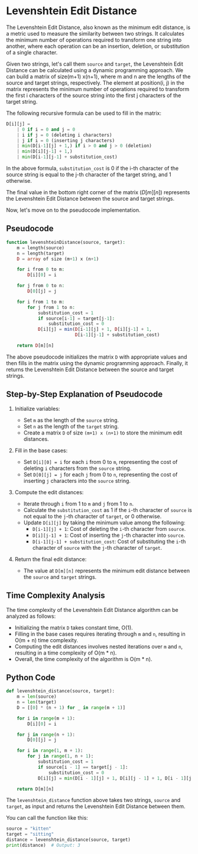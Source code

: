 # Levenshtein Edit Distance

The Levenshtein Edit Distance, also known as the minimum edit distance, is a metric used to measure the similarity between two strings. It calculates the minimum number of operations required to transform one string into another, where each operation can be an insertion, deletion, or substitution of a single character.

Given two strings, let's call them `source` and `target`, the Levenshtein Edit Distance can be calculated using a dynamic programming approach. We can build a matrix of size(m+1) x(n+1), where m and n are the lengths of the source and target strings, respectively. The element at position(i, j) in the matrix represents the minimum number of operations required to transform the first i characters of the source string into the first j characters of the target string.

The following recursive formula can be used to fill in the matrix:

```py
D[i][j] =
    | 0 if i = 0 and j = 0
    | i if j = 0 (deleting i characters)
    | j if i = 0 (inserting j characters)
    | min(D[i-1][j] + 1,) if i > 0 and j > 0 (deletion)
    | min(D[i][j-1] + 1,)
    | min(D[i-1][j-1] + substitution_cost)
```

In the above formula, `substitution_cost` is 0 if the i-th character of the source string is equal to the j-th character of the target string, and 1 otherwise.

The final value in the bottom right corner of the matrix $(D[m] [n])$ represents the Levenshtein Edit Distance between the source and target strings.

Now, let's move on to the pseudocode implementation.

## Pseudocode

```php
function levenshteinDistance(source, target):
    m = length(source)
    n = length(target)
    D = array of size (m+1) x (n+1)

    for i from 0 to m:
        D[i][0] = i

    for j from 0 to n:
        D[0][j] = j

    for i from 1 to m:
        for j from 1 to n:
            substitution_cost = 1
            if source[i-1] = target[j-1]:
                substitution_cost = 0
            D[i][j] = min(D[i-1][j] + 1, D[i][j-1] + 1,
                          D[i-1][j-1] + substitution_cost)

    return D[m][n]
```

The above pseudocode initializes the matrix `D` with appropriate values and then fills in the matrix using the dynamic programming approach. Finally, it returns the Levenshtein Edit Distance between the source and target strings.

## Step-by-Step Explanation of Pseudocode

1. Initialize variables:
   - Set `m` as the length of the `source` string.
   - Set `n` as the length of the `target` string.
   - Create a matrix `D` of size `(m+1) x (n+1)` to store the minimum edit distances.

2. Fill in the base cases:
   - Set `D[i][0] = i` for each `i` from 0 to `m`, representing the cost of deleting `i` characters from the `source` string.
   - Set `D[0][j] = j` for each `j` from 0 to `n`, representing the cost of inserting `j` characters into the `source` string.

3. Compute the edit distances:
   - Iterate through `i` from 1 to `m` and `j` from 1 to `n`.
   - Calculate the `substitution_cost` as 1 if the `i`-th character of `source` is not equal to the `j`-th character of `target`, or 0 otherwise.
   - Update `D[i][j]` by taking the minimum value among the following:
     - `D[i-1][j] + 1`: Cost of deleting the `i`-th character from `source`.
     - `D[i][j-1] + 1`: Cost of inserting the `j`-th character into `source`.
     - `D[i-1][j-1] + substitution_cost`: Cost of substituting the `i`-th character of `source` with the `j`-th character of `target`.

4. Return the final edit distance:
   - The value at `D[m][n]` represents the minimum edit distance between the `source` and `target` strings.

## Time Complexity Analysis

The time complexity of the Levenshtein Edit Distance algorithm can be analyzed as follows:

- Initializing the matrix `D` takes constant time, O(1).
- Filling in the base cases requires iterating through `m` and `n`, resulting in O(m + n) time complexity.
- Computing the edit distances involves nested iterations over `m` and `n`, resulting in a time complexity of O(m * n).
- Overall, the time complexity of the algorithm is O(m * n).

## Python Code

```python
def levenshtein_distance(source, target):
    m = len(source)
    n = len(target)
    D = [[0] * (n + 1) for _ in range(m + 1)]

    for i in range(m + 1):
        D[i][0] = i

    for j in range(n + 1):
        D[0][j] = j

    for i in range(1, m + 1):
        for j in range(1, n + 1):
            substitution_cost = 1
            if source[i - 1] == target[j - 1]:
                substitution_cost = 0
            D[i][j] = min(D[i - 1][j] + 1, D[i][j - 1] + 1, D[i - 1][j - 1] + substitution_cost)

    return D[m][n]
```

The `levenshtein_distance` function above takes two strings, `source` and `target`, as input and returns the Levenshtein Edit Distance between them.

You can call the function like this:

```python
source = "kitten"
target = "sitting"
distance = levenshtein_distance(source, target)
print(distance)  # Output: 3
```

